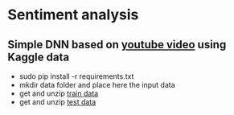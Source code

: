 # Sentiment analysis

## Simple DNN based on [youtube video](https://www.youtube.com/watch?v=AJVP96tAWxw) using Kaggle data

* sudo pip install -r requirements.txt
* mkdir data folder and place here the input data
* get and unzip [train data](https://www.kaggle.com/c/word2vec-nlp-tutorial/download/labeledTrainData.tsv.zip)
* get and unzip [test data](https://www.kaggle.com/c/word2vec-nlp-tutorial/download/testData.tsv.zip)